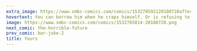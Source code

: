 ```yaml
---
extra_image: https://www.smbc-comics.com/comics/153278592120180728after.png
hovertext: You can borrow him when he craps himself. Or is refusing to eat. Or pours water all over himself. Or won't sleep. Or won't stop screaming.
image: https://www.smbc-comics.com/comics/1532785814-20180728.png
next_comic: the-horrible-future
prev_comic: bar-joke-2
title: Yours
---
```


